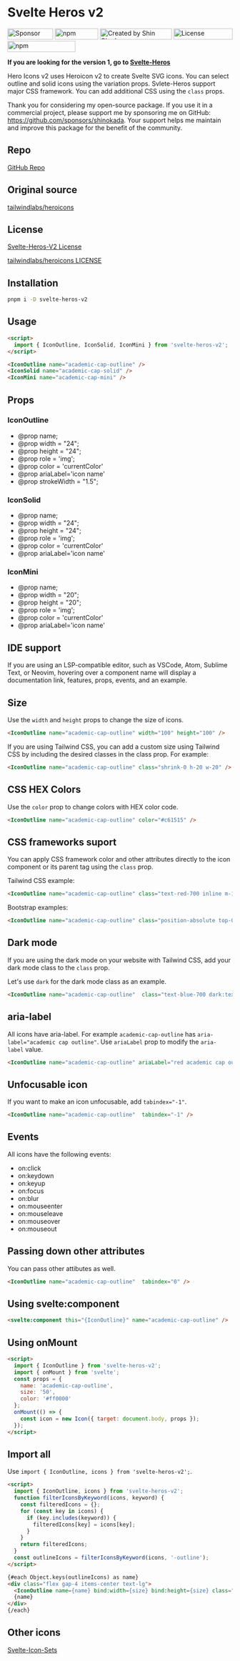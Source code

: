 # Svelte Heros v2

<div class="flex gap-2 my-8">
<a href="https://github.com/sponsors/shinokada" target="_blank"><img src="https://img.shields.io/static/v1?label=Sponsor&message=%E2%9D%A4&logo=GitHub&color=%23fe8e86" alt="Sponsor" height="25" style="height: 25px !important;" width="102"></a>
<a href="https://www.npmjs.com/package/svelte-heros-v2" rel="nofollow" target="_blank"><img src="https://img.shields.io/npm/v/svelte-heros-v2" alt="npm" height="25" style="height: 25px !important;" width="97"></a>
<a href="https://twitter.com/shinokada" rel="nofollow" target="_blank"><img src="https://img.shields.io/badge/created%20by-@shinokada-4BBAAB.svg" alt="Created by Shin Okada" height="25" style="height: 25px !important;" width="161"></a>
<a href="http://www.apache.org/licenses/" rel="nofollow" target="_blank"><img src="https://img.shields.io/github/license/shinokada/svelte-heros-v2" alt="License" height="25" style="height: 25px !important;" width="132"></a>
<a href="https://www.npmjs.com/package/svelte-heros-v2" rel="nofollow" target="_blank"><img src="https://img.shields.io/npm/dw/svelte-heros-v2.svg" alt="npm" height="25" style="height: 25px !important;" width="152"></a>
</div>

**If you are looking for the version 1, go to [Svelte-Heros](https://github.com/shinokada/svelte-heros)**

Hero Icons v2 uses Heroicon v2 to create Svelte SVG icons. You can select outline and solid icons using the variation props. Svlete-Heros support major CSS framework. You can add additional CSS using the `class` props.

Thank you for considering my open-source package. If you use it in a commercial project, please support me by sponsoring me on GitHub: https://github.com/sponsors/shinokada. Your support helps me maintain and improve this package for the benefit of the community.


## Repo

[GitHub Repo](https://github.com/shinokada/svelte-heros-v2)

## Original source

[tailwindlabs/heroicons](https://github.com/tailwindlabs/heroicons)

## License

[Svelte-Heros-V2 License](https://github.com/shinokada/svelte-heros-v2/blob/main/LICENSE)

[tailwindlabs/heroicons LICENSE](https://github.com/tailwindlabs/heroicons/blob/main/LICENSE)


## Installation

```sh
pnpm i -D svelte-heros-v2
```

## Usage

```html
<script>
  import { IconOutline, IconSolid, IconMini } from 'svelte-heros-v2';
</script>

<IconOutline name="academic-cap-outline" />
<IconSolid name="academic-cap-solid" />
<IconMini name="academic-cap-mini" />
```

## Props

### IconOutline

- @prop name;
- @prop width = "24";
- @prop height = "24";
- @prop role = 'img';
- @prop color = 'currentColor'
- @prop ariaLabel='icon name'
- @prop strokeWidth = "1.5";

### IconSolid

- @prop name;
- @prop width = "24";
- @prop height = "24";
- @prop role = 'img';
- @prop color = 'currentColor'
- @prop ariaLabel='icon name'

### IconMini

- @prop name;
- @prop width = "20";
- @prop height = "20";
- @prop role = 'img';
- @prop color = 'currentColor'
- @prop ariaLabel='icon name'

## IDE support

If you are using an LSP-compatible editor, such as VSCode, Atom, Sublime Text, or Neovim, hovering over a component name will display a documentation link, features, props, events, and an example.

## Size

Use the `width` and `height` props to change the size of icons.

```html
<IconOutline name="academic-cap-outline" width="100" height="100" />
```

If you are using Tailwind CSS, you can add a custom size using Tailwind CSS by including the desired classes in the class prop. For example:

```html
<IconOutline name="academic-cap-outline" class="shrink-0 h-20 w-20" />
```

## CSS HEX Colors

Use the `color` prop to change colors with HEX color code.

```html
<IconOutline name="academic-cap-outline" color="#c61515" />
```

## CSS frameworks suport

You can apply CSS framework color and other attributes directly to the icon component or its parent tag using the `class` prop.

Tailwind CSS example:

```html
<IconOutline name="academic-cap-outline" class="text-red-700 inline m-1" />
```

Bootstrap examples:

```html
<IconOutline name="academic-cap-outline" class="position-absolute top-0 px-1" />
```

## Dark mode

If you are using the dark mode on your website with Tailwind CSS, add your dark mode class to the `class` prop.

Let's use `dark` for the dark mode class as an example.

```html
<IconOutline name="academic-cap-outline"  class="text-blue-700 dark:text-red-500" />
```

## aria-label

All icons have aria-label. For example `academic-cap-outline` has `aria-label="academic cap outline"`.
Use `ariaLabel` prop to modify the `aria-label` value.

```html
<IconOutline name="academic-cap-outline" ariaLabel="red academic cap outline" color="#c61515"/>
```

## Unfocusable icon

If you want to make an icon unfocusable, add `tabindex="-1"`.

```html
<IconOutline name="academic-cap-outline"  tabindex="-1" />
```

## Events

All icons have the following events:

- on:click
- on:keydown
- on:keyup
- on:focus
- on:blur
- on:mouseenter
- on:mouseleave
- on:mouseover
- on:mouseout

## Passing down other attributes

You can pass other attibutes as well.

```html
<IconOutline name="academic-cap-outline"  tabindex="0" />
```

## Using svelte:component

```html
<svelte:component this="{IconOutline}" name="academic-cap-outline" />
```

## Using onMount

```html
<script>
  import { IconOutline } from 'svelte-heros-v2';
  import { onMount } from 'svelte';
  const props = {
    name: 'academic-cap-outline',
    size: '50',
    color: '#ff0000'
  };
  onMount(() => {
    const icon = new Icon({ target: document.body, props });
  });
</script>
```


## Import all

Use `import { IconOutline, icons } from 'svelte-heros-v2';`.

```html
<script>
  import { IconOutline, icons } from 'svelte-heros-v2';
  function filterIconsByKeyword(icons, keyword) {
    const filteredIcons = {};
    for (const key in icons) {
      if (key.includes(keyword)) {
        filteredIcons[key] = icons[key];
      }
    }
    return filteredIcons;
  }
  const outlineIcons = filterIconsByKeyword(icons, '-outline');
</script>

{#each Object.keys(outlineIcons) as name}
<div class="flex gap-4 items-center text-lg">
  <IconOutline name={name} bind:width={size} bind:height={size} class="shrink-0"/>
  {name}
</div>
{/each}
```

## Other icons

[Svelte-Icon-Sets](https://svelte-svg-icons.vercel.app/)
